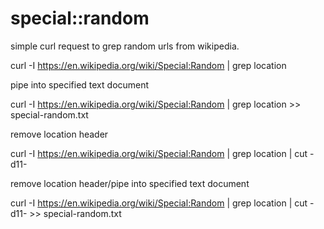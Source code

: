 # special::random

simple curl request to grep random urls from wikipedia.

curl -I https://en.wikipedia.org/wiki/Special:Random | grep location 

pipe into specified text document

curl -I https://en.wikipedia.org/wiki/Special:Random | grep location >> special-random.txt

remove location header

curl -I https://en.wikipedia.org/wiki/Special:Random | grep location | cut -d11-


remove location header/pipe into specified text document

curl -I https://en.wikipedia.org/wiki/Special:Random | grep location | cut -d11- >> special-random.txt








